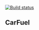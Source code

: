 [![Build status](https://ci.appveyor.com/api/projects/status/07qb138u7gy47qaq?svg=true)](https://ci.appveyor.com/project/pumpz/carfuel)

## CarFuel